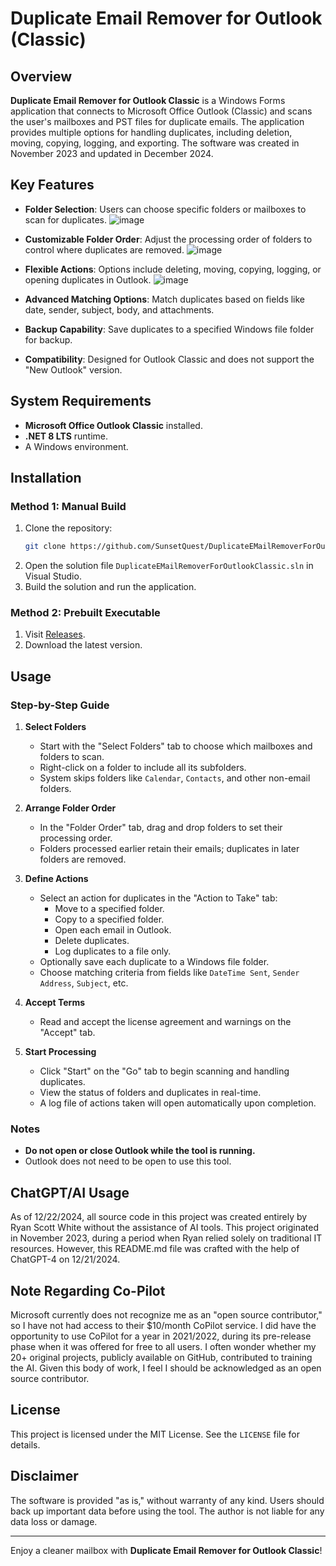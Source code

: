 # Duplicate Email Remover for Outlook (Classic)

## Overview
**Duplicate Email Remover for Outlook Classic** is a Windows Forms application that connects to Microsoft Office Outlook (Classic) and scans the user's mailboxes and PST files for duplicate emails. The application provides multiple options for handling duplicates, including deletion, moving, copying, logging, and exporting. The software was created in November 2023 and updated in December 2024.

## Key Features
- **Folder Selection**: Users can choose specific folders or mailboxes to scan for duplicates.
  ![image](https://github.com/user-attachments/assets/8b4a7a81-d3cf-4708-bc0d-e56b139d38b2)

- **Customizable Folder Order**: Adjust the processing order of folders to control where duplicates are removed.
  ![image](https://github.com/user-attachments/assets/1ad212d6-afc1-49fb-a517-b0a03c722724)

- **Flexible Actions**: Options include deleting, moving, copying, logging, or opening duplicates in Outlook.
  ![image](https://github.com/user-attachments/assets/7cf698d7-e490-4020-97b8-60a0cfb20e8e)

- **Advanced Matching Options**: Match duplicates based on fields like date, sender, subject, body, and attachments.
- **Backup Capability**: Save duplicates to a specified Windows file folder for backup.
- **Compatibility**: Designed for Outlook Classic and does not support the "New Outlook" version.

## System Requirements
- **Microsoft Office Outlook Classic** installed.
- **.NET 8 LTS** runtime.
- A Windows environment.

## Installation

### Method 1: Manual Build
1. Clone the repository:
   ```bash
   git clone https://github.com/SunsetQuest/DuplicateEMailRemoverForOutlookClassic.git
   ```
2. Open the solution file `DuplicateEMailRemoverForOutlookClassic.sln` in Visual Studio.
3. Build the solution and run the application.

### Method 2: Prebuilt Executable
1. Visit [Releases](https://github.com/SunsetQuest/DuplicateEMailRemoverForOutlookClassic/releases).
2. Download the latest version.

## Usage

### Step-by-Step Guide
1. **Select Folders**
   - Start with the "Select Folders" tab to choose which mailboxes and folders to scan.
   - Right-click on a folder to include all its subfolders.
   - System skips folders like `Calendar`, `Contacts`, and other non-email folders.

2. **Arrange Folder Order**
   - In the "Folder Order" tab, drag and drop folders to set their processing order.
   - Folders processed earlier retain their emails; duplicates in later folders are removed.

3. **Define Actions**
   - Select an action for duplicates in the "Action to Take" tab:
     - Move to a specified folder.
     - Copy to a specified folder.
     - Open each email in Outlook.
     - Delete duplicates.
     - Log duplicates to a file only.
   - Optionally save each duplicate to a Windows file folder.
   - Choose matching criteria from fields like `DateTime Sent`, `Sender Address`, `Subject`, etc.

4. **Accept Terms**
   - Read and accept the license agreement and warnings on the "Accept" tab.

5. **Start Processing**
   - Click "Start" on the "Go" tab to begin scanning and handling duplicates.
   - View the status of folders and duplicates in real-time.
   - A log file of actions taken will open automatically upon completion.

### Notes
- **Do not open or close Outlook while the tool is running.**
- Outlook does not need to be open to use this tool.

## ChatGPT/AI Usage
As of 12/22/2024, all source code in this project was created entirely by Ryan Scott White without the assistance of AI tools. This project originated in November 2023, during a period when Ryan relied solely on traditional IT resources. However, this README.md file was crafted with the help of ChatGPT-4 on 12/21/2024.

## Note Regarding Co-Pilot
Microsoft currently does not recognize me as an "open source contributor," so I have not had access to their $10/month CoPilot service. I did have the opportunity to use CoPilot for a year in 2021/2022, during its pre-release phase when it was offered for free to all users. I often wonder whether my 20+ original projects, publicly available on GitHub, contributed to training the AI. Given this body of work, I feel I should be acknowledged as an open source contributor.

## License
This project is licensed under the MIT License. See the `LICENSE` file for details.

## Disclaimer
The software is provided "as is," without warranty of any kind. Users should back up important data before using the tool. The author is not liable for any data loss or damage.

---

Enjoy a cleaner mailbox with **Duplicate Email Remover for Outlook Classic**!
